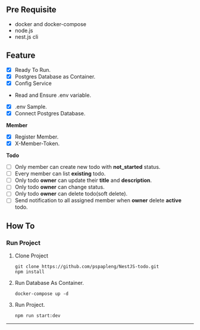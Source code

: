 ## Pre Requisite

- docker and docker-compose
- node.js
- nest.js cli

## Feature

- [x] Ready To Run.
- [x] Postgres Database as Container.
- [x] Config Service
- Read and Ensure .env variable.
- [x] .env Sample.
- [x] Connect Postgres Database.

**Member**

- [x] Register Member.
- [x] X-Member-Token.

**Todo**

- [ ] Only member can create new todo with **not_started** status.
- [ ] Every member can list **existing** todo.
- [ ] Only todo **owner** can update their **title** and **description**.
- [ ] Only todo **owner** can change status.
- [ ] Only todo **owner** can delete todo(soft delete).
- [ ] Send notification to all assigned member when **owner** delete **active** todo.

## How To

### Run Project

1.  Clone Project
    ```
    git clone https://github.com/pspapleng/NestJS-todo.git
    npm install
    ```
2.  Run Database As Container.
    ```
    docker-compose up -d
    ```
3.  Run Project.
    ```
    npm run start:dev
    ```

---
